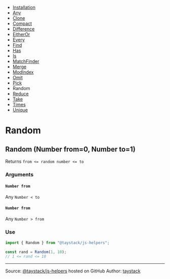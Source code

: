- [Installation](./#installation)
- [Any](./Any.md#any)
- [Clone](./Clone.md#clone)
- [Compact](./Compact.md#compact)
- [Difference](./Difference.md#difference)
- [EitherOr](./EitherOr.md#eitheror)
- [Every](./Every.md#every)
- [Find](./Find.md#find)
- [Has](./Has.md#has)
- [Is](./Is.md#is)
- [MatchFinder](./MatchFinder.md#matchfinder)
- [Merge](./Merge.md#merge)
- [ModIndex](./ModIndex.md#modindex)
- [Omit](./Omit.md#omit)
- [Pick](./Pick.md#pick)
- Random
- [Reduce](./Reduce.md#reduce)
- [Take](./Take.md#take)
- [Times](./Times.md#times)
- [Unique](./Unique.md#unique)

# Random

## Random (Number from=0, Number to=1)

Returns `from <= random number <= to`

### Arguments

#### `Number from`

Any `Number < to`

#### `Number from`

Any `Number > from`

### Use

```javascript
import { Random } from "@taystack/js-helpers";

const rand = Random(1, 10);
// 1 <= rand <= 10
```

---
Source: [@taystack/js-helpers](https://github.com/taystack/js-helpers) hosted on GitHub
Author: [taystack](https://github.com/taystack)
